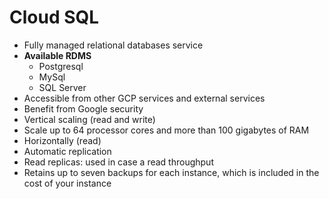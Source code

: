 # Cloud SQL

- Fully managed relational databases service
- **Available RDMS**
  - Postgresql
  - MySql
  - SQL Server
- Accessible from other GCP services and external services
- Benefit from Google security
- Vertical scaling (read and write)
- Scale up to 64 processor cores and more than 100 gigabytes of RAM
- Horizontally (read)
- Automatic replication
- Read replicas: used in case a read throughput
- Retains up to seven backups for each instance, which is included in the cost of your instance
